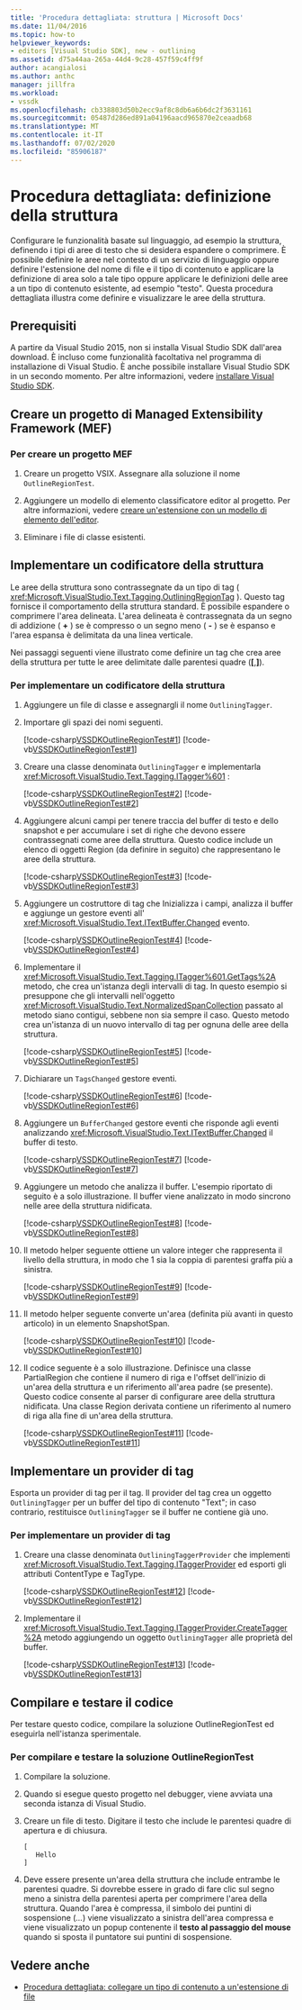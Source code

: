 ```yaml
---
title: 'Procedura dettagliata: struttura | Microsoft Docs'
ms.date: 11/04/2016
ms.topic: how-to
helpviewer_keywords:
- editors [Visual Studio SDK], new - outlining
ms.assetid: d75a44aa-265a-44d4-9c28-457f59c4ff9f
author: acangialosi
ms.author: anthc
manager: jillfra
ms.workload:
- vssdk
ms.openlocfilehash: cb338803d50b2ecc9af8c8db6a6b6dc2f3631161
ms.sourcegitcommit: 05487d286ed891a04196aacd965870e2ceaadb68
ms.translationtype: MT
ms.contentlocale: it-IT
ms.lasthandoff: 07/02/2020
ms.locfileid: "85906187"
---
```

# <a name="walkthrough-outlining"></a>Procedura dettagliata: definizione della struttura
Configurare le funzionalità basate sul linguaggio, ad esempio la struttura, definendo i tipi di aree di testo che si desidera espandere o comprimere. È possibile definire le aree nel contesto di un servizio di linguaggio oppure definire l'estensione del nome di file e il tipo di contenuto e applicare la definizione di area solo a tale tipo oppure applicare le definizioni delle aree a un tipo di contenuto esistente, ad esempio "testo". Questa procedura dettagliata illustra come definire e visualizzare le aree della struttura.

## <a name="prerequisites"></a>Prerequisiti
 A partire da Visual Studio 2015, non si installa Visual Studio SDK dall'area download. È incluso come funzionalità facoltativa nel programma di installazione di Visual Studio. È anche possibile installare Visual Studio SDK in un secondo momento. Per altre informazioni, vedere [installare Visual Studio SDK](../extensibility/installing-the-visual-studio-sdk.md).

## <a name="create-a-managed-extensibility-framework-mef-project"></a>Creare un progetto di Managed Extensibility Framework (MEF)

### <a name="to-create-a-mef-project"></a>Per creare un progetto MEF

1. Creare un progetto VSIX. Assegnare alla soluzione il nome `OutlineRegionTest`.

2. Aggiungere un modello di elemento classificatore editor al progetto. Per altre informazioni, vedere [creare un'estensione con un modello di elemento dell'editor](../extensibility/creating-an-extension-with-an-editor-item-template.md).

3. Eliminare i file di classe esistenti.

## <a name="implement-an-outlining-tagger"></a>Implementare un codificatore della struttura
 Le aree della struttura sono contrassegnate da un tipo di tag ( <xref:Microsoft.VisualStudio.Text.Tagging.OutliningRegionTag> ). Questo tag fornisce il comportamento della struttura standard. È possibile espandere o comprimere l'area delineata. L'area delineata è contrassegnata da un segno di addizione ( **+** ) se è compresso o un segno meno ( **-** ) se è espanso e l'area espansa è delimitata da una linea verticale.

 Nei passaggi seguenti viene illustrato come definire un tag che crea aree della struttura per tutte le aree delimitate dalle parentesi quadre (**[**,**]**).

### <a name="to-implement-an-outlining-tagger"></a>Per implementare un codificatore della struttura

1. Aggiungere un file di classe e assegnargli il nome `OutliningTagger`.

2. Importare gli spazi dei nomi seguenti.

     [!code-csharp[VSSDKOutlineRegionTest#1](../extensibility/codesnippet/CSharp/walkthrough-outlining_1.cs)]
     [!code-vb[VSSDKOutlineRegionTest#1](../extensibility/codesnippet/VisualBasic/walkthrough-outlining_1.vb)]

3. Creare una classe denominata `OutliningTagger` e implementarla <xref:Microsoft.VisualStudio.Text.Tagging.ITagger%601> :

     [!code-csharp[VSSDKOutlineRegionTest#2](../extensibility/codesnippet/CSharp/walkthrough-outlining_2.cs)]
     [!code-vb[VSSDKOutlineRegionTest#2](../extensibility/codesnippet/VisualBasic/walkthrough-outlining_2.vb)]

4. Aggiungere alcuni campi per tenere traccia del buffer di testo e dello snapshot e per accumulare i set di righe che devono essere contrassegnati come aree della struttura. Questo codice include un elenco di oggetti Region (da definire in seguito) che rappresentano le aree della struttura.

     [!code-csharp[VSSDKOutlineRegionTest#3](../extensibility/codesnippet/CSharp/walkthrough-outlining_3.cs)]
     [!code-vb[VSSDKOutlineRegionTest#3](../extensibility/codesnippet/VisualBasic/walkthrough-outlining_3.vb)]

5. Aggiungere un costruttore di tag che Inizializza i campi, analizza il buffer e aggiunge un gestore eventi all' <xref:Microsoft.VisualStudio.Text.ITextBuffer.Changed> evento.

     [!code-csharp[VSSDKOutlineRegionTest#4](../extensibility/codesnippet/CSharp/walkthrough-outlining_4.cs)]
     [!code-vb[VSSDKOutlineRegionTest#4](../extensibility/codesnippet/VisualBasic/walkthrough-outlining_4.vb)]

6. Implementare il <xref:Microsoft.VisualStudio.Text.Tagging.ITagger%601.GetTags%2A> metodo, che crea un'istanza degli intervalli di tag. In questo esempio si presuppone che gli intervalli nell'oggetto <xref:Microsoft.VisualStudio.Text.NormalizedSpanCollection> passato al metodo siano contigui, sebbene non sia sempre il caso. Questo metodo crea un'istanza di un nuovo intervallo di tag per ognuna delle aree della struttura.

     [!code-csharp[VSSDKOutlineRegionTest#5](../extensibility/codesnippet/CSharp/walkthrough-outlining_5.cs)]
     [!code-vb[VSSDKOutlineRegionTest#5](../extensibility/codesnippet/VisualBasic/walkthrough-outlining_5.vb)]

7. Dichiarare un `TagsChanged` gestore eventi.

     [!code-csharp[VSSDKOutlineRegionTest#6](../extensibility/codesnippet/CSharp/walkthrough-outlining_6.cs)]
     [!code-vb[VSSDKOutlineRegionTest#6](../extensibility/codesnippet/VisualBasic/walkthrough-outlining_6.vb)]

8. Aggiungere un `BufferChanged` gestore eventi che risponde agli eventi analizzando <xref:Microsoft.VisualStudio.Text.ITextBuffer.Changed> il buffer di testo.

     [!code-csharp[VSSDKOutlineRegionTest#7](../extensibility/codesnippet/CSharp/walkthrough-outlining_7.cs)]
     [!code-vb[VSSDKOutlineRegionTest#7](../extensibility/codesnippet/VisualBasic/walkthrough-outlining_7.vb)]

9. Aggiungere un metodo che analizza il buffer. L'esempio riportato di seguito è a solo illustrazione. Il buffer viene analizzato in modo sincrono nelle aree della struttura nidificata.

     [!code-csharp[VSSDKOutlineRegionTest#8](../extensibility/codesnippet/CSharp/walkthrough-outlining_8.cs)]
     [!code-vb[VSSDKOutlineRegionTest#8](../extensibility/codesnippet/VisualBasic/walkthrough-outlining_8.vb)]

10. Il metodo helper seguente ottiene un valore integer che rappresenta il livello della struttura, in modo che 1 sia la coppia di parentesi graffa più a sinistra.

     [!code-csharp[VSSDKOutlineRegionTest#9](../extensibility/codesnippet/CSharp/walkthrough-outlining_9.cs)]
     [!code-vb[VSSDKOutlineRegionTest#9](../extensibility/codesnippet/VisualBasic/walkthrough-outlining_9.vb)]

11. Il metodo helper seguente converte un'area (definita più avanti in questo articolo) in un elemento SnapshotSpan.

     [!code-csharp[VSSDKOutlineRegionTest#10](../extensibility/codesnippet/CSharp/walkthrough-outlining_10.cs)]
     [!code-vb[VSSDKOutlineRegionTest#10](../extensibility/codesnippet/VisualBasic/walkthrough-outlining_10.vb)]

12. Il codice seguente è a solo illustrazione. Definisce una classe PartialRegion che contiene il numero di riga e l'offset dell'inizio di un'area della struttura e un riferimento all'area padre (se presente). Questo codice consente al parser di configurare aree della struttura nidificata. Una classe Region derivata contiene un riferimento al numero di riga alla fine di un'area della struttura.

     [!code-csharp[VSSDKOutlineRegionTest#11](../extensibility/codesnippet/CSharp/walkthrough-outlining_11.cs)]
     [!code-vb[VSSDKOutlineRegionTest#11](../extensibility/codesnippet/VisualBasic/walkthrough-outlining_11.vb)]

## <a name="implement-a-tagger-provider"></a>Implementare un provider di tag
 Esporta un provider di tag per il tag. Il provider del tag crea un oggetto `OutliningTagger` per un buffer del tipo di contenuto "Text"; in caso contrario, restituisce `OutliningTagger` se il buffer ne contiene già uno.

### <a name="to-implement-a-tagger-provider"></a>Per implementare un provider di tag

1. Creare una classe denominata `OutliningTaggerProvider` che implementi <xref:Microsoft.VisualStudio.Text.Tagging.ITaggerProvider> ed esporti gli attributi ContentType e TagType.

     [!code-csharp[VSSDKOutlineRegionTest#12](../extensibility/codesnippet/CSharp/walkthrough-outlining_12.cs)]
     [!code-vb[VSSDKOutlineRegionTest#12](../extensibility/codesnippet/VisualBasic/walkthrough-outlining_12.vb)]

2. Implementare il <xref:Microsoft.VisualStudio.Text.Tagging.ITaggerProvider.CreateTagger%2A> metodo aggiungendo un oggetto `OutliningTagger` alle proprietà del buffer.

     [!code-csharp[VSSDKOutlineRegionTest#13](../extensibility/codesnippet/CSharp/walkthrough-outlining_13.cs)]
     [!code-vb[VSSDKOutlineRegionTest#13](../extensibility/codesnippet/VisualBasic/walkthrough-outlining_13.vb)]

## <a name="build-and-test-the-code"></a>Compilare e testare il codice
 Per testare questo codice, compilare la soluzione OutlineRegionTest ed eseguirla nell'istanza sperimentale.

### <a name="to-build-and-test-the-outlineregiontest-solution"></a>Per compilare e testare la soluzione OutlineRegionTest

1. Compilare la soluzione.

2. Quando si esegue questo progetto nel debugger, viene avviata una seconda istanza di Visual Studio.

3. Creare un file di testo. Digitare il testo che include le parentesi quadre di apertura e di chiusura.

    ```
    [
       Hello
    ]
    ```

4. Deve essere presente un'area della struttura che include entrambe le parentesi quadre. Si dovrebbe essere in grado di fare clic sul segno meno a sinistra della parentesi aperta per comprimere l'area della struttura. Quando l'area è compressa, il simbolo dei puntini di sospensione (*...*) viene visualizzato a sinistra dell'area compressa e viene visualizzato un popup contenente il **testo al passaggio del mouse** quando si sposta il puntatore sui puntini di sospensione.

## <a name="see-also"></a>Vedere anche
- [Procedura dettagliata: collegare un tipo di contenuto a un'estensione di file](../extensibility/walkthrough-linking-a-content-type-to-a-file-name-extension.md)

